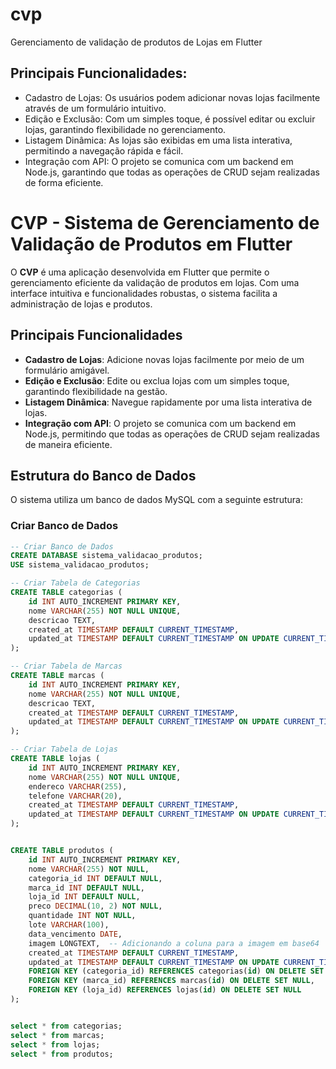 # cvp

Gerenciamento de validação de produtos de Lojas em Flutter 
## Principais Funcionalidades:

* Cadastro de Lojas: Os usuários podem adicionar novas lojas facilmente através de um formulário intuitivo.
* Edição e Exclusão: Com um simples toque, é possível editar ou excluir lojas, garantindo flexibilidade no gerenciamento.
* Listagem Dinâmica: As lojas são exibidas em uma lista interativa, permitindo a navegação rápida e fácil.
* Integração com API: O projeto se comunica com um backend em Node.js, garantindo que todas as operações de CRUD sejam realizadas de forma eficiente.


# CVP - Sistema de Gerenciamento de Validação de Produtos em Flutter

O **CVP** é uma aplicação desenvolvida em Flutter que permite o gerenciamento eficiente da validação de produtos em lojas. Com uma interface intuitiva e funcionalidades robustas, o sistema facilita a administração de lojas e produtos.

## Principais Funcionalidades

- **Cadastro de Lojas**: Adicione novas lojas facilmente por meio de um formulário amigável.
- **Edição e Exclusão**: Edite ou exclua lojas com um simples toque, garantindo flexibilidade na gestão.
- **Listagem Dinâmica**: Navegue rapidamente por uma lista interativa de lojas.
- **Integração com API**: O projeto se comunica com um backend em Node.js, permitindo que todas as operações de CRUD sejam realizadas de maneira eficiente.

## Estrutura do Banco de Dados

O sistema utiliza um banco de dados MySQL com a seguinte estrutura:

### Criar Banco de Dados

```sql
-- Criar Banco de Dados
CREATE DATABASE sistema_validacao_produtos;
USE sistema_validacao_produtos;

-- Criar Tabela de Categorias
CREATE TABLE categorias (
    id INT AUTO_INCREMENT PRIMARY KEY,
    nome VARCHAR(255) NOT NULL UNIQUE,
    descricao TEXT,
    created_at TIMESTAMP DEFAULT CURRENT_TIMESTAMP,
    updated_at TIMESTAMP DEFAULT CURRENT_TIMESTAMP ON UPDATE CURRENT_TIMESTAMP
);

-- Criar Tabela de Marcas
CREATE TABLE marcas (
    id INT AUTO_INCREMENT PRIMARY KEY,
    nome VARCHAR(255) NOT NULL UNIQUE,
    descricao TEXT,
    created_at TIMESTAMP DEFAULT CURRENT_TIMESTAMP,
    updated_at TIMESTAMP DEFAULT CURRENT_TIMESTAMP ON UPDATE CURRENT_TIMESTAMP
);

-- Criar Tabela de Lojas
CREATE TABLE lojas (
    id INT AUTO_INCREMENT PRIMARY KEY,
    nome VARCHAR(255) NOT NULL UNIQUE,
    endereco VARCHAR(255),
    telefone VARCHAR(20),
    created_at TIMESTAMP DEFAULT CURRENT_TIMESTAMP,
    updated_at TIMESTAMP DEFAULT CURRENT_TIMESTAMP ON UPDATE CURRENT_TIMESTAMP
);


CREATE TABLE produtos (
    id INT AUTO_INCREMENT PRIMARY KEY,
    nome VARCHAR(255) NOT NULL,
    categoria_id INT DEFAULT NULL,
    marca_id INT DEFAULT NULL,
    loja_id INT DEFAULT NULL,
    preco DECIMAL(10, 2) NOT NULL,
    quantidade INT NOT NULL,
    lote VARCHAR(100),
    data_vencimento DATE,
    imagem LONGTEXT,  -- Adicionando a coluna para a imagem em base64
    created_at TIMESTAMP DEFAULT CURRENT_TIMESTAMP,
    updated_at TIMESTAMP DEFAULT CURRENT_TIMESTAMP ON UPDATE CURRENT_TIMESTAMP,
    FOREIGN KEY (categoria_id) REFERENCES categorias(id) ON DELETE SET NULL,
    FOREIGN KEY (marca_id) REFERENCES marcas(id) ON DELETE SET NULL,
    FOREIGN KEY (loja_id) REFERENCES lojas(id) ON DELETE SET NULL
);


select * from categorias;
select * from marcas;
select * from lojas;
select * from produtos;


```